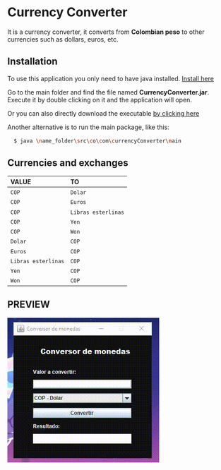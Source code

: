# Currency Converter

It is a currency converter, it converts from **Colombian peso** to other currencies such as dollars, euros, etc.

## Installation

To use this application you only need to have java installed. [Install here](https://www.java.com/es/)

Go to the main folder and find the file named **CurrencyConverter.jar**. Execute it by double clicking on it and the application will open.

Or you can also directly download the executable [by clicking here](github.com/MaxC0d3/alura-challenge-currency-converter/raw/main/CurrencyConverter.jar)

Another alternative is to run the main package, like this:

```bash
  $ java \name_folder\src\co\com\currencyConverter\main
```

## Currencies and exchanges

| VALUE | TO |
| :-------- | :------- |
| `COP` | `Dolar` |
| `COP` | `Euros` |
| `COP` | `Libras esterlinas` |
| `COP` | `Yen` |
| `COP` | `Won` |
| `Dolar` | `COP` |
| `Euros` | `COP` |
| `Libras esterlinas` | `COP` |
| `Yen` | `COP` |
| `Won` | `COP` |

## PREVIEW

![](https://github.com/MaxC0d3/alura-challenge-currency-converter/blob/main/preview.gif)
